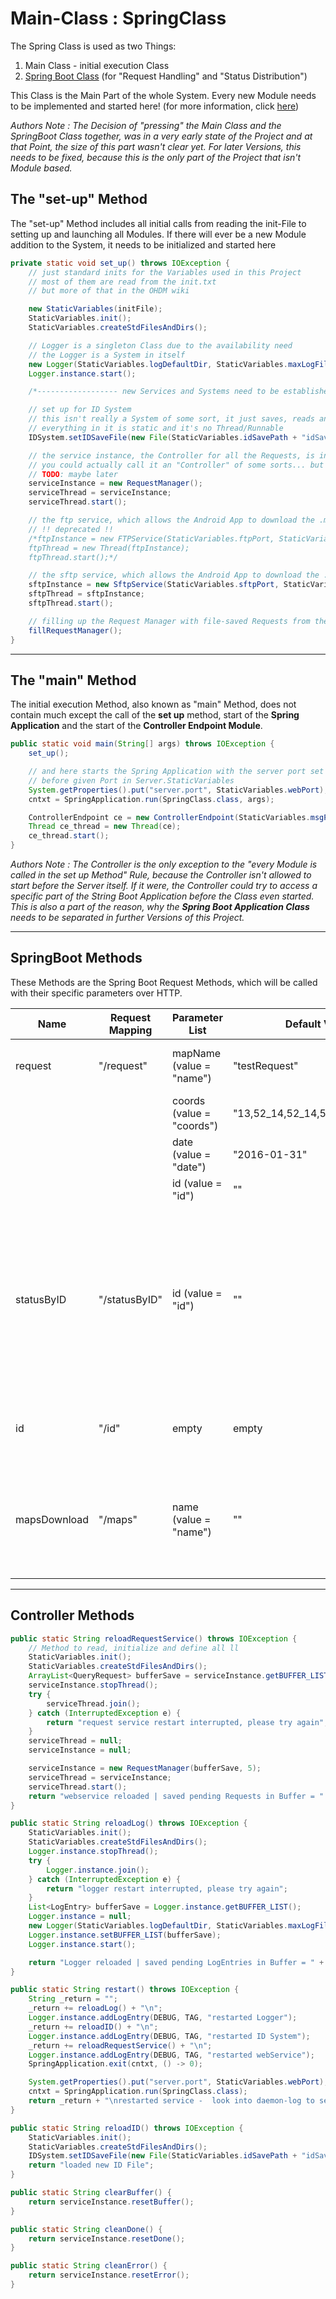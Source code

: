 # Main-Class : SpringClass

The Spring Class is used as two Things:

1. Main Class - initial execution Class
2. [Spring Boot Class](https://spring.io/projects/spring-boot) (for "Request Handling" and "Status Distribution")

This Class is the Main Part of the whole System. 
Every new Module needs to be implemented and started here! (for more information, click [here]()) 

_Authors Note : The Decision of "pressing" the Main Class and the SpringBoot Class together, was in a very early state of the Project and at that Point, the size of this part wasn't clear yet. For later Versions, this needs to be fixed, because this is the only part of the Project that isn't Module based._

## The "set-up" Method

The "set-up" Method includes all initial calls from reading the init-File to setting up and launching all Modules. If there will ever be a new Module addition to the System, it needs to be initialized and started here

```java
private static void set_up() throws IOException {
    // just standard inits for the Variables used in this Project
    // most of them are read from the init.txt
    // but more of that in the OHDM wiki

    new StaticVariables(initFile);
    StaticVariables.init();
    StaticVariables.createStdFilesAndDirs();

    // Logger is a singleton Class due to the availability need
    // the Logger is a System in itself
    new Logger(StaticVariables.logDefaultDir, StaticVariables.maxLogFileSize, StaticVariables.logTerminalOutput);
    Logger.instance.start();

    /*------------------ new Services and Systems need to be established after the Logger!!!!! -------------------*/

    // set up for ID System
    // this isn't really a System of some sort, it just saves, reads and creates IDs
    // everything in it is static and it's no Thread/Runnable
    IDSystem.setIDSaveFile(new File(StaticVariables.idSavePath + "idSave.txt"));

    // the service instance, the Controller for all the Requests, is in charge of activating and managing requests
    // you could actually call it an "Controller" of some sorts... but I didn't bother changing the name
    // TODO: maybe later
    serviceInstance = new RequestManager();
    serviceThread = serviceInstance;
    serviceThread.start();

    // the ftp service, which allows the Android App to download the .map files
    // !! deprecated !!
    /*ftpInstance = new FTPService(StaticVariables.ftpPort, StaticVariables.ftpServiceUserPropertiesFile,  StaticVariables.standardUserName, StaticVariables.standardUserPassword, StaticVariables.ftpServiceMapDir, StaticVariables.ftpDefaultDir);
    ftpThread = new Thread(ftpInstance);
    ftpThread.start();*/

    // the sftp service, which allows the Android App to download the .map files
    sftpInstance = new SftpService(StaticVariables.sftpPort, StaticVariables.standardUserName, StaticVariables.standardUserPassword, StaticVariables.sftpDefaultKeyFile, StaticVariables.sftpServiceMapDir, StaticVariables.msgPath);
    sftpThread = sftpInstance;
    sftpThread.start();

    // filling up the Request Manager with file-saved Requests from the req-File-Directory
    fillRequestManager();
}
```

---

## The "main" Method

The initial execution Method, also known as "main" Method, does not contain much except the call of the __set up__ method, start of the __Spring Application__ and the start of the __Controller Endpoint Module__.

```java
public static void main(String[] args) throws IOException {
    set_up();

    // and here starts the Spring Application with the server port set to the
    // before given Port in Server.StaticVariables
    System.getProperties().put("server.port", StaticVariables.webPort);
    cntxt = SpringApplication.run(SpringClass.class, args);

    ControllerEndpoint ce = new ControllerEndpoint(StaticVariables.msgPath);
    Thread ce_thread = new Thread(ce);
    ce_thread.start();
}
```

_Authors Note : The Controller is the only exception to the "every Module is called in the set up Method" Rule, because the Controller isn't allowed to start before the Server itself. If it were, the Controller could try to access a specific part of the String Boot Application before the Class even started. This is also a part of the reason, why the **Spring Boot Application Class** needs to be separated in further Versions of this Project._

---

## SpringBoot Methods

These Methods are the Spring Boot Request Methods, which will be called with their specific parameters over HTTP.

| Name         | Request Mapping | Parameter List            | Default Value                   | Response Entity                | Description                                                  | Authors Note                                                 |
| ------------ | --------------- | ------------------------- | ------------------------------- | ------------------------------ | ------------------------------------------------------------ | ------------------------------------------------------------ |
| request      | "/request"      | mapName (value = "name")  | "testRequest"                   | String (the id of the request) | This is the proper way to request a map to be made.          |                                                              |
|              |                 | coords (value = "coords") | "13,52_14,52_14,53_13,53_13,52" |                                | x1,y1_x2,y2_x3,y3_x4,y4_..._x                                |                                                              |
|              |                 | date (value = "date")     | "2016-01-31"                    |                                |                                                              |                                                              |
|              |                 | id (value = "id")         | ""                              |                                |                                                              |                                                              |
| statusByID   | "/statusByID"   | id (value = "id")         | ""                              | String (request status)        | Used for either the App if given a specific id, or the Website, for giving an overview of all the current existing Requests | Note that the output for the website is at it's core, completely  different from the output for the App, so can't be swapped for now. |
| id           | "/id"           | empty                     | empty                           | String                         | creates a new id, saves it and returns it in form of a String | Used for the app, when requesting a new ID.                  |
| mapsDownload | "/maps"         | name (value = "name")     | ""                              | Object                         | download link for a maps osm Data                            | This is only used for the website! The app uses sftp to download a map |

---

## Controller Methods



```java
public static String reloadRequestService() throws IOException {
    // Method to read, initialize and define all ll 
    StaticVariables.init();
    StaticVariables.createStdFilesAndDirs();
    ArrayList<QueryRequest> bufferSave = serviceInstance.getBUFFER_LIST();
    serviceInstance.stopThread();
    try {
        serviceThread.join();
    } catch (InterruptedException e) {
        return "request service restart interrupted, please try again";
    }
    serviceThread = null;
    serviceInstance = null;

    serviceInstance = new RequestManager(bufferSave, 5);
    serviceThread = serviceInstance;
    serviceThread.start();
    return "webservice reloaded | saved pending Requests in Buffer = " + bufferSave.size();
}

public static String reloadLog() throws IOException {
    StaticVariables.init();
    StaticVariables.createStdFilesAndDirs();
    Logger.instance.stopThread();
    try {
        Logger.instance.join();
    } catch (InterruptedException e) {
        return "logger restart interrupted, please try again";
    }
    List<LogEntry> bufferSave = Logger.instance.getBUFFER_LIST();
    Logger.instance = null;
    new Logger(StaticVariables.logDefaultDir, StaticVariables.maxLogFileSize, StaticVariables.logTerminalOutput);
    Logger.instance.setBUFFER_LIST(bufferSave);
    Logger.instance.start();

    return "Logger reloaded | saved pending LogEntries in Buffer = " + bufferSave.size();
}

public static String restart() throws IOException {
    String _return = "";
    _return += reloadLog() + "\n";
    Logger.instance.addLogEntry(DEBUG, TAG, "restarted Logger");
    _return += reloadID() + "\n";
    Logger.instance.addLogEntry(DEBUG, TAG, "restarted ID System");
    _return += reloadRequestService() + "\n";
    Logger.instance.addLogEntry(DEBUG, TAG, "restarted webService");
    SpringApplication.exit(cntxt, () -> 0);

    System.getProperties().put("server.port", StaticVariables.webPort);
    cntxt = SpringApplication.run(SpringClass.class);
    return _return + "\nrestarted service -  look into daemon-log to see init";
}

public static String reloadID() throws IOException {
    StaticVariables.init();
    StaticVariables.createStdFilesAndDirs();
    IDSystem.setIDSaveFile(new File(StaticVariables.idSavePath + "idSave.txt"));
    return "loaded new ID File";
}

public static String clearBuffer() {
    return serviceInstance.resetBuffer();
}

public static String cleanDone() {
    return serviceInstance.resetDone();
}

public static String cleanError() {
    return serviceInstance.resetError();
}
```